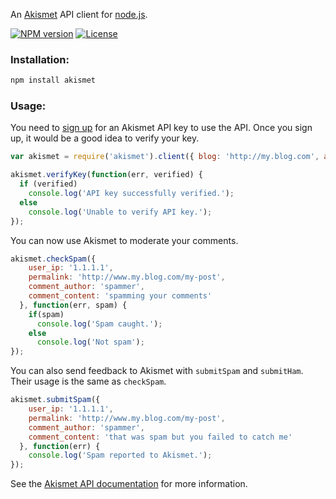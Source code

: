 An [Akismet](http://www.akismet.com/) API client for [node.js](http://nodejs.org/). 

[![NPM version](http://img.shields.io/npm/v/akismet.svg?style=flat-square)](https://npmjs.org/package/akismet)
[![License](http://img.shields.io/npm/l/akismet.svg?style=flat-square)](http://opensource.org/licenses/MIT)

### Installation:

``` bash
npm install akismet
```

### Usage:

You need to [sign up](https://akismet.com/signup/) for an Akismet API key to use the API. Once you sign up, 
it would be a good idea to verify your key.

``` js
var akismet = require('akismet').client({ blog: 'http://my.blog.com', apiKey: 'myakismetapikey123' });

akismet.verifyKey(function(err, verified) {
  if (verified) 
    console.log('API key successfully verified.');
  else 
    console.log('Unable to verify API key.');
});
```
      
You can now use Akismet to moderate your comments. 

``` js
akismet.checkSpam({ 
    user_ip: '1.1.1.1', 
    permalink: 'http://www.my.blog.com/my-post',
    comment_author: 'spammer',
    comment_content: 'spamming your comments'
  }, function(err, spam) {
    if(spam)
      console.log('Spam caught.');
    else
      console.log('Not spam');
});
```

You can also send feedback to Akismet with `submitSpam` and `submitHam`. Their usage is the same as `checkSpam`.

``` js
akismet.submitSpam({ 
    user_ip: '1.1.1.1', 
    permalink: 'http://www.my.blog.com/my-post',
    comment_author: 'spammer',
    comment_content: 'that was spam but you failed to catch me'
  }, function(err) {
    console.log('Spam reported to Akismet.');
});
```
See the [Akismet API documentation](http://www.akismet.com/development/api) for more information.


